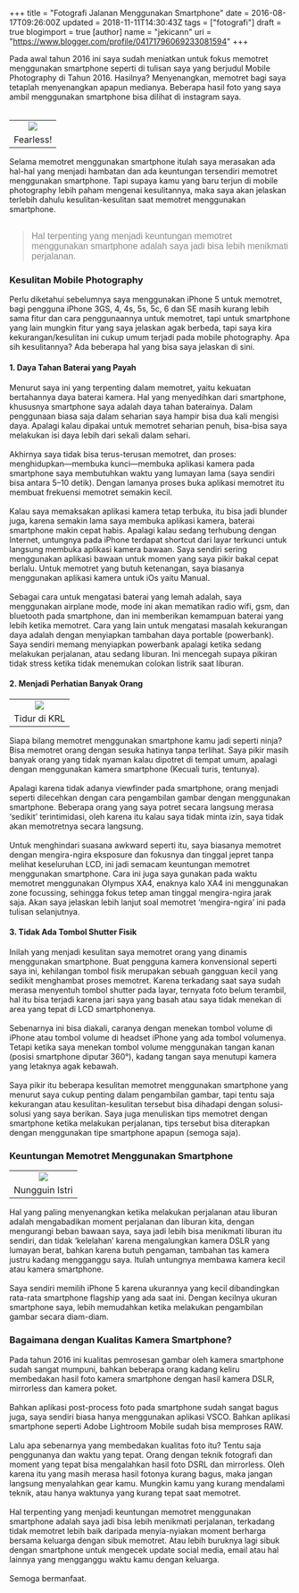 +++
title = "Fotografi Jalanan Menggunakan Smartphone"
date = 2016-08-17T09:26:00Z
updated = 2018-11-11T14:30:43Z
tags = ["fotografi"]
draft = true
blogimport = true 
[author]
	name = "jekicann"
	uri = "https://www.blogger.com/profile/04171796069233081594"
+++

Pada awal tahun 2016 ini saya sudah meniatkan untuk fokus memotret menggunakan smartphone seperti di tulisan saya yang berjudul Mobile Photography di Tahun 2016. Hasilnya? Menyenangkan, memotret bagi saya tetaplah menyenangkan apapun medianya. Beberapa hasil foto yang saya ambil menggunakan smartphone bisa dilihat di instagram saya.<br /><br /><table align="center" cellpadding="0" cellspacing="0" class="tr-caption-container" style="margin-left: auto; margin-right: auto; text-align: center;"><tbody><tr><td style="text-align: center;"><a href="https://1.bp.blogspot.com/--Ab_TXEa5vU/WajJx0Bu_lI/AAAAAAAAb7s/cPHBPCjlJGARQAK848ris1PFnJRJSo8FACLcBGAs/s1600/tumblr_on77lvJOck1u01euvo1_1280.jpg" imageanchor="1" style="margin-left: auto; margin-right: auto;"><img border="0" data-original-height="800" data-original-width="1200" src="https://1.bp.blogspot.com/--Ab_TXEa5vU/WajJx0Bu_lI/AAAAAAAAb7s/cPHBPCjlJGARQAK848ris1PFnJRJSo8FACLcBGAs/s1600/tumblr_on77lvJOck1u01euvo1_1280.jpg" /></a></td></tr><tr><td class="tr-caption" style="text-align: center;">Fearless!</td></tr></tbody></table>Selama memotret menggunakan smartphone itulah saya merasakan ada hal-hal yang menjadi hambatan dan ada keuntungan tersendiri memotret menggunakan smartphone. Tapi supaya kamu yang baru terjun di mobile photography lebih paham mengenai kesulitannya, maka saya akan jelaskan terlebih dahulu kesulitan-kesulitan saat memotret menggunakan smartphone.<br /><br /><blockquote class="tr_bq"><span style="color: #888888; font-family: &quot;verdana&quot; , &quot;geneva&quot; , &quot;tahoma&quot; , sans-serif; font-size: 16px;">Hal terpenting yang menjadi keuntungan memotret menggunakan smartphone adalah saya jadi bisa lebih menikmati perjalanan.</span></blockquote><h3>Kesulitan Mobile Photography</h3>Perlu diketahui sebelumnya saya menggunakan iPhone 5 untuk memotret, bagi pengguna iPhone 3GS, 4, 4s, 5s, 5c, 6 dan SE masih kurang lebih sama fitur dan cara penggunaannya untuk memotret, tapi untuk smartphone yang lain mungkin fitur yang saya jelaskan agak berbeda, tapi saya kira kekurangan/kesulitan ini cukup umum terjadi pada mobile photography. Apa sih kesulitannya? Ada beberapa hal yang bisa saya jelaskan di sini.<br /><h4>1. Daya Tahan Baterai yang Payah</h4>Menurut saya ini yang terpenting dalam memotret, yaitu kekuatan bertahannya daya baterai kamera. Hal yang menyedihkan dari smartphone, khususnya smartphone saya adalah daya tahan baterainya. Dalam penggunaan biasa saja dalam seharian saya hampir bisa dua kali mengisi daya. Apalagi kalau dipakai untuk memotret seharian penuh, bisa-bisa saya melakukan isi daya lebih dari sekali dalam sehari.<br /><br />Akhirnya saya tidak bisa terus-terusan memotret, dan proses: menghidupkan—membuka kunci—membuka aplikasi kamera pada smartphone saya membutuhkan waktu yang lumayan lama (saya sendiri bisa antara 5–10 detik). Dengan lamanya proses buka aplikasi memotret itu membuat frekuensi memotret semakin kecil.<br /><br />Kalau saya memaksakan aplikasi kamera tetap terbuka, itu bisa jadi blunder juga, karena semakin lama saya membuka aplikasi kamera, baterai smartphone makin cepat habis. Apalagi kalau sedang terhubung dengan Internet, untungnya pada iPhone terdapat shortcut dari layar terkunci untuk langsung membuka aplikasi kamera bawaan. Saya sendiri sering menggunakan aplikasi bawaan untuk momen yang saya pikir bakal cepat berlalu. Untuk memotret yang butuh ketenangan, saya biasanya menggunakan aplikasi kamera untuk iOs yaitu Manual.<br /><br />Sebagai cara untuk mengatasi baterai yang lemah adalah, saya menggunakan airplane mode, mode ini akan mematikan radio wifi, gsm, dan bluetooth pada smartphone, dan ini memberikan kemampuan baterai yang lebih ketika memotret. Cara yang lain untuk mengatasi masalah kekurangan daya adalah dengan menyiapkan tambahan daya portable (powerbank). Saya sendiri memang menyiapkan powerbank apalagi ketika sedang melakukan perjalanan, atau sedang liburan. Ini mencegah supaya pikiran tidak stress ketika tidak menemukan colokan listrik saat liburan.<br /><h4>2. Menjadi Perhatian Banyak Orang</h4><table align="center" cellpadding="0" cellspacing="0" class="tr-caption-container" style="margin-left: auto; margin-right: auto; text-align: center;"><tbody><tr><td style="text-align: center;"><a href="https://4.bp.blogspot.com/-YiPMgtuJfnk/WajJ-KUaisI/AAAAAAAAb7w/A-FHrrPc_LID196Nd_BycmYyI3PCaB82gCLcBGAs/s1600/tumblr_on77nu18Aw1u01euvo1_1280.jpg" imageanchor="1" style="margin-left: auto; margin-right: auto;"><img border="0" data-original-height="800" data-original-width="1200" src="https://4.bp.blogspot.com/-YiPMgtuJfnk/WajJ-KUaisI/AAAAAAAAb7w/A-FHrrPc_LID196Nd_BycmYyI3PCaB82gCLcBGAs/s1600/tumblr_on77nu18Aw1u01euvo1_1280.jpg" /></a></td></tr><tr><td class="tr-caption" style="text-align: center;">Tidur di KRL</td></tr></tbody></table><div>Siapa bilang memotret menggunakan smartphone kamu jadi seperti ninja? Bisa memotret orang dengan sesuka hatinya tanpa terlihat. Saya pikir masih banyak orang yang tidak nyaman kalau dipotret di tempat umum, apalagi dengan menggunakan kamera smartphone (Kecuali turis, tentunya).</div><br />Apalagi karena tidak adanya viewfinder pada smartphone, orang menjadi seperti dilecehkan dengan cara pengambilan gambar dengan menggunakan smartphone. Beberapa orang yang saya potret secara langsung merasa ‘sedikit’ terintimidasi, oleh karena itu kalau saya tidak minta izin, saya tidak akan memotretnya secara langsung.<br /><br />Untuk menghindari suasana awkward seperti itu, saya biasanya memotret dengan mengira-ngira eksposure dan fokusnya dan tinggal jepret tanpa melihat keseluruhan LCD, ini jadi semacam keuntungan memotret menggunakan smartphone. Cara ini juga saya gunakan pada waktu memotret menggunakan Olympus XA4, enaknya kalo XA4 ini menggunakan zone focussing, sehingga fokus tetep aman tinggal mengira-ngira jarak saja. Akan saya jelaskan lebih lanjut soal memotret ‘mengira-ngira’ ini pada tulisan selanjutnya.<br /><h4>3. Tidak Ada Tombol Shutter Fisik</h4>Inilah yang menjadi kesulitan saya memotret orang yang dinamis menggunakan smartphone. Buat pengguna kamera konvensional seperti saya ini, kehilangan tombol fisik merupakan sebuah gangguan kecil yang sedikit menghambat proses memotret. Karena terkadang saat saya sudah merasa menyentuh tombol shutter pada layar, ternyata foto belum terambil, hal itu bisa terjadi karena jari saya yang basah atau saya tidak menekan di area yang tepat di LCD smartphonenya.<br /><br />Sebenarnya ini bisa diakali, caranya dengan menekan tombol volume di iPhone atau tombol volume di headset iPhone yang ada tombol volumenya. Tetapi ketika saya menekan tombol volume menggunakan tangan kanan (posisi smartphone diputar 360°), kadang tangan saya menutupi kamera yang letaknya agak kebawah.<br /><br />Saya pikir itu beberapa kesulitan memotret menggunakan smartphone yang menurut saya cukup penting dalam pengambilan gambar, tapi tentu saja kekurangan atau kesulitan-kesulitan tersebut bisa dihadapi dengan solusi-solusi yang saya berikan. Saya juga menuliskan tips memotret dengan smartphone ketika melakukan perjalanan, tips tersebut bisa diterapkan dengan menggunakan tipe smartphone apapun (semoga saja).<br /><h3>Keuntungan Memotret Menggunakan Smartphone</h3><table align="center" cellpadding="0" cellspacing="0" class="tr-caption-container" style="margin-left: auto; margin-right: auto; text-align: center;"><tbody><tr><td style="text-align: center;"><a href="https://1.bp.blogspot.com/-m4YcS9v5OnM/WajKPHbd7OI/AAAAAAAAb70/9CSdT8WZvqAvWqBlJ-YyVEHUN9IRWrJwgCLcBGAs/s1600/tumblr_on77bnGVth1u01euvo1_1280.jpg" imageanchor="1" style="margin-left: auto; margin-right: auto;"><img border="0" data-original-height="800" data-original-width="1200" src="https://1.bp.blogspot.com/-m4YcS9v5OnM/WajKPHbd7OI/AAAAAAAAb70/9CSdT8WZvqAvWqBlJ-YyVEHUN9IRWrJwgCLcBGAs/s1600/tumblr_on77bnGVth1u01euvo1_1280.jpg" /></a></td></tr><tr><td class="tr-caption" style="text-align: center;">Nungguin Istri</td></tr></tbody></table><div>Hal yang paling menyenangkan ketika melakukan perjalanan atau liburan adalah mengabadikan moment perjalanan dan liburan kita, dengan mengurangi beban bawaan saya, saya jadi lebih bisa menikmati liburan itu sendiri, dan tidak ‘kelelahan’ karena mengalungkan kamera DSLR yang lumayan berat, bahkan karena butuh pengaman, tambahan tas kamera justru kadang mengganggu saya. Itulah untungnya membawa kamera kecil atau kamera smartphone.</div><br />Saya sendiri memilih iPhone 5 karena ukurannya yang kecil dibandingkan rata-rata smartphone flagship yang ada saat ini. Dengan kecilnya ukuran smartphone saya, lebih memudahkan ketika melakukan pengambilan gambar secara diam-diam.<br /><h3>Bagaimana dengan Kualitas Kamera Smartphone?</h3><div class="separator" style="clear: both; text-align: center;"></div>Pada tahun 2016 ini kualitas pemrosesan gambar oleh kamera smartphone sudah sangat mumpuni, bahkan beberapa orang kadang keliru membedakan hasil foto kamera smartphone dengan hasil kamera DSLR, mirrorless dan kamera poket.<br /><br />Bahkan aplikasi post-process foto pada smartphone sudah sangat bagus juga, saya sendiri biasa hanya menggunakan aplikasi VSCO. Bahkan aplikasi smartphone seperti Adobe Lightroom Mobile sudah bisa memproses RAW.<br /><br />Lalu apa sebenarnya yang membedakan kualitas foto itu? Tentu saja penggunanya dan waktu yang tepat. Orang dengan teknik fotografi dan moment yang tepat bisa mengalahkan hasil foto DSRL dan mirrorless. Oleh karena itu yang masih merasa hasil fotonya kurang bagus, maka jangan langsung menyalahkan gear kamu. Mungkin kamu yang kurang mendalami teknik, atau hanya waktunya yang kurang tepat saat memotret.<br /><br />Hal terpenting yang menjadi keuntungan memotret menggunakan smartphone adalah saya jadi bisa lebih menikmati perjalanan, terkadang tidak memotret lebih baik daripada menyia-nyiakan moment berharga bersama keluarga dengan sibuk memotret. Atau lebih buruknya lagi sibuk dengan smartphone untuk mengecek update social media, email atau hal lainnya yang mengganggu waktu kamu dengan keluarga.<br /><br />Semoga bermanfaat.

